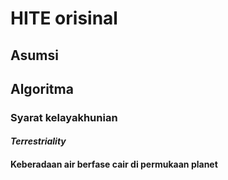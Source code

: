 # HITE orisinal

## Asumsi

## Algoritma

### Syarat kelayakhunian

#### _Terrestriality_

#### Keberadaan air berfase cair di permukaan planet
